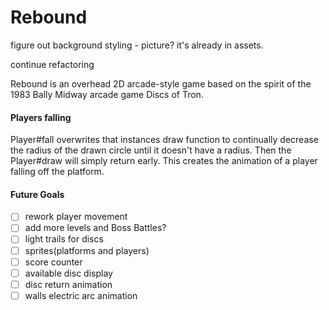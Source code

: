 # Rebound

figure out background styling - picture? it's already in assets.

continue refactoring

Rebound is an overhead 2D arcade-style game based on the spirit of the 1983 Bally Midway arcade game Discs of Tron.  


#### Players falling
Player#fall overwrites that instances draw function to continually decrease the radius of the drawn circle until it doesn't have a radius. Then the Player#draw will simply return early. This creates the animation of a player falling off the platform.



#### Future Goals
- [ ] rework player movement
- [ ] add more levels and Boss Battles?
- [ ] light trails for discs
- [ ] sprites(platforms and players)
- [ ] score counter
- [ ] available disc display
- [ ] disc return animation
- [ ] walls electric arc animation
